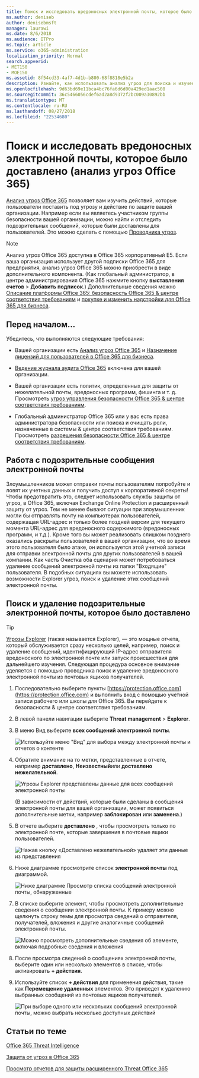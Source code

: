```yaml
---
title: Поиск и исследовать вредоносных электронной почты, которое было доставлено (анализ угроз Office 365)
ms.author: deniseb
author: denisebmsft
manager: laurawi
ms.date: 8/6/2018
ms.audience: ITPro
ms.topic: article
ms.service: o365-administration
localization_priority: Normal
search.appverid:
- MET150
- MOE150
ms.assetid: 8f54cd33-4af7-4d1b-b800-68f8818e5b2a
description: Узнайте, как использовать анализ угроз для поиска и изучения вредоносного по электронной почте.
ms.openlocfilehash: 9d63bd69e11bca4bc76fa6d6d00a429ed1aac508
ms.sourcegitcommit: 36c5466056cdef6ad2a8d9372f2bc009a30892bb
ms.translationtype: MT
ms.contentlocale: ru-RU
ms.lasthandoff: 08/27/2018
ms.locfileid: "22534680"
---
```

# <a name="find-and-investigate-malicious-email-that-was-delivered-office-365-threat-intelligence"></a>Поиск и исследовать вредоносных электронной почты, которое было доставлено (анализ угроз Office 365)

[Анализ угроз Office 365](office-365-ti.md) позволяет вам изучить действий, которые пользователи поставить под угрозу и действие по защите вашей организации. Например если вы являетесь участником группы безопасности вашей организации, можно найти и отследить подозрительных сообщений, которые были доставлены для пользователей. Это можно сделать с помощью [Проводника угроз](get-started-with-ti.md#threat-explorer).
  
> [!NOTE]
> Анализ угроз Office 365 доступна в Office 365 корпоративный E5. Если ваша организация использует другой подписки Office 365 для предприятия, анализ угроз Office 365 можно приобрести в виде дополнительного компонента. (Как глобальный администратор, в центре администрирования Office 365 нажмите кнопку **выставления счетов** \> **Добавить подписок**.) Дополнительные сведения можно [Описание платформы Office 365: безопасность Office 365 &amp; центре соответствия требованиям](https://technet.microsoft.com/en-us/library/dn933793.aspx) и [покупке и изменить надстройки для Office 365 для бизнеса](https://support.office.com/article/4e7b57d6-b93b-457d-aecd-0ea58bff07a6). 
  
## <a name="before-you-begin"></a>Перед началом...

Убедитесь, что выполняются следующие требования:
  
- Вашей организации есть [Анализ угроз Office 365](office-365-ti.md) и [Назначение лицензий для пользователей в Office 365 для бизнеса](https://support.office.com/article/997596b5-4173-4627-b915-36abac6786dc).
    
- [Ведение журнала аудита Office 365](turn-audit-log-search-on-or-off.md) включена для вашей организации. 
    
- Вашей организации есть политик, определенных для защиты от нежелательной почты, вредоносных программ, фишинга и т. д. Просмотреть [угроз управления безопасности Office 365 &amp; центре соответствия требованиям](threat-management.md).
    
- Глобальный администратор Office 365 или у вас есть права администратора безопасности или поиска и очищать роли, назначенные в системы &amp; центре соответствия требованиям. Просмотреть [разрешения безопасности Office 365 &amp; центре соответствия требованиям](permissions-in-the-security-and-compliance-center.md).
    
## <a name="dealing-with-suspicious-emails"></a>Работа с подозрительные сообщения электронной почты

Злоумышленников может отправки почты пользователям попробуйте и ловят их учетных данных и получить доступ к корпоративной секреты! Чтобы предотвратить это, следует использовать службы защиты от угроз, в Office 365, включая Exchange Online Protection и расширенный защиту от угроз. Тем не менее бывают ситуации при злоумышленник могли бы отправлять почту на компьютерах пользователей, содержащая URL-адрес и только более поздней версии для текущего момента URL-адрес для вредоносного содержимого (вредоносных программ, и т.д.). Кроме того вы может реализовать слишком позднего оказались раскрыты пользователей в вашей организации, что во время этого пользователя было атаке, он используется этой учетной записи для отправки электронной почты для других пользователей в вашей компании. Как часть Очистка оба сценария может потребоваться удаление сообщений электронной почты из папки "Входящие" пользователя. В подобных ситуациях вы можете использовать возможности Explorer угроз, поиск и удаление этих сообщений электронной почты.
  
## <a name="find-and-delete-suspicious-email-that-was-delivered"></a>Поиск и удаление подозрительные электронной почты, которое было доставлено

> [!TIP]
> [Угрозы Explorer](get-started-with-ti.md#threat-explorer) (также называется Explorer), — это мощные отчета, который обслуживается сразу несколько целей, например, поиск и удаление сообщений, идентифицирующий IP-адрес отправителя вредоносного по электронной почте или запуск происшествия для дальнейшего изучения. Следующая процедура основное внимание уделяется с помощью проводника поиск и удаление вредоносного электронной почты из почтовых ящиков получателей. 
  
1. Последовательно выберите пункты [https://protection.office.com](https://protection.office.com) и выполнить вход с помощью учетной записи рабочего или школы для Office 365. Вы перейдете к безопасности &amp; центре соответствия требованиям. 
    
2. В левой панели навигации выберите **Threat management** \> **Explorer**.
    
3. В меню Вид выберите **всех сообщений электронной почты**.
    
    ![Используйте меню "Вид" для выбора между электронной почты и отчетов о контенте](media/d39013ff-93b6-42f6-bee5-628895c251c2.png)
  
4. Обратите внимание на то метки, представленные в отчете, например **доставлено**, **Неизвестный**или **доставлено нежелательной**.
    
    ![Угрозы Explorer представлены данные для всех сообщений электронной почты](media/208826ed-a85e-446f-b276-b5fdc312fbcb.png)
  
    (В зависимости от действий, которые были сделаны в сообщения электронной почты для вашей организации, может появиться дополнительные метки, например **заблокирован** или **заменена**.)
    
5. В отчете выберите **доставлено** , чтобы просмотреть только по электронной почте, которые завершения в почтовые ящики пользователей. 
    
    ![Нажав кнопку «Доставлено нежелательной» удаляет эти данные из представления](media/e6fb2e47-461e-4f6f-8c65-c331bd858758.png)
  
6. Ниже диаграмме просмотрите список **электронной почты** под диаграммой. 
    
    ![Ниже диаграмме Просмотр списка сообщений электронной почты, обнаруженные](media/dfb60590-1236-499d-97da-86c68621e2bc.png)
  
7. В списке выберите элемент, чтобы просмотреть дополнительные сведения о сообщении электронной почты. К примеру можно щелкнуть строку темы для просмотра сведений о отправителя, получателей, вложения и другие аналогичные сообщений электронной почты.
    
    ![Можно просмотреть дополнительные сведения об элементе, включая подробные сведения и вложения](media/5a5707c3-d62a-4610-ae7b-900fff8708b2.png)
  
8. После просмотра сведений о сообщениях электронной почты, выберите один или несколько элементов в списке, чтобы активировать **+ действия**.
    
9. Используйте список **+ действия** для применения действия, такие как **Перемещение удаленных** элементов. Это приведет к удалению выбранных сообщений из почтовых ящиков получателей. 
    
    ![При выборе одного или нескольких сообщений электронной почты, можно выбрать несколько доступных действий](media/ef12e10c-60a7-4f66-8f76-68d77ae26de1.png)
  
## <a name="related-topics"></a>Статьи по теме

[Office 365 Threat Intelligence](office-365-ti.md)
  
[Защита от угроз в Office 365](protect-against-threats.md)
  
[Просмотр отчетов для защиты расширенного Threat Office 365](view-reports-for-atp.md)
  

